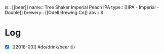 is:: [[beer]]
name:: Tree Shaker Imperial Peach IPA 
type:: [[IPA - Imperial - Double]]
brewery:: [[Odell Brewing Co]]
abv:: 8

# Log
- [x] [[2018-03]] #do/drink/beer 👍
